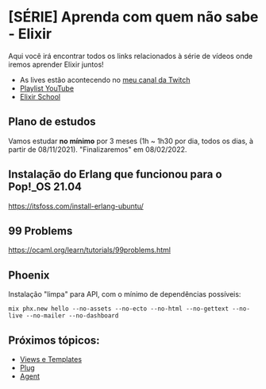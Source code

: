 # [SÉRIE] Aprenda com quem não sabe - Elixir

Aqui você irá encontrar todos os links relacionados à série de vídeos onde iremos aprender Elixir juntos!

- As lives estão acontecendo no [meu canal da Twitch](https://twitch.tv/fdaciuk)
- [Playlist YouTube](https://www.youtube.com/playlist?list=PLr4c053wuXU-YY4GmqUM3y_uauspsmO0O)
- [Elixir School](https://elixirschool.com)

## Plano de estudos

Vamos estudar **no mínimo** por 3 meses (1h ~ 1h30 por dia, todos os dias, à partir de 08/11/2021).
"Finalizaremos" em 08/02/2022.

## Instalação do Erlang que funcionou para o Pop!_OS 21.04

https://itsfoss.com/install-erlang-ubuntu/

## 99 Problems

https://ocaml.org/learn/tutorials/99problems.html

## Phoenix

Instalação "limpa" para API, com o mínimo de dependências possíveis:

```
mix phx.new hello --no-assets --no-ecto --no-html --no-gettext --no-live --no-mailer --no-dashboard
```

## Próximos tópicos:

- [Views e Templates](https://hexdocs.pm/phoenix/views.html#manually-rendering-templates)
- [Plug](https://hexdocs.pm/plug/1.12.1/Plug.html)
- [Agent](https://hexdocs.pm/elixir/Agent.html)
